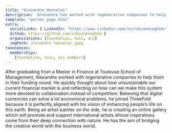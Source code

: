 ```yaml
---
title: "Alexandre Hannelas"
description: "Alexandre has worked with regenerative companies to help them in their funding rounds."
template: "person_page.html"
extra:
  socialLinks: { LinkedIn: "https://www.linkedin.com/in/robvanmieghem/",
  Github: https://github.com/robvanmieghem }
  organizations: [foundation, twin, aci]
  imgPath: alexandre_hannelas.jpeg
taxonomies:
  memberships:
    [foundation, twin, aci_members]
---
```


After graduating from a Master in Finance at Toulouse School of Management, Alexandre worked with regenerative companies to help them in their funding round. He quickly thought about how unsustainable our current financial market is and reflecting on how can we make this system more devoted to collaboration instead of competition. Believing that digital currencies can solve a lot economical problems, he joined ThreeFold because it is perfectly aligned with his vision of enhancing people’s life on this earth. Being an artist-painter on the side, he is creating an online gallery which will promote and support international artists whose inspirations come from their deep connection with nature. He has the aim of bridging the creative world with the business world.
